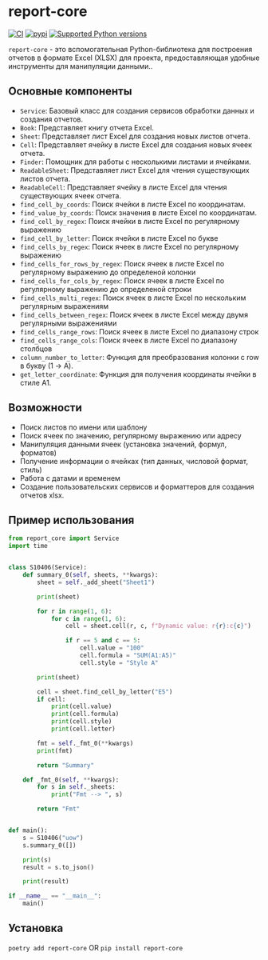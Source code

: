 # __report-core__
[![CI](https://github.com/stalexsm/report_core/actions/workflows/CI.yml/badge.svg?branch=main&event=push)](https://github.com/stalexsm/report_core/actions/workflows/CI.yml)
[![pypi](https://img.shields.io/pypi/v/report_core.svg)](https://pypi.python.org/pypi/report-core)
[![Supported Python versions](https://img.shields.io/pypi/pyversions/report-core.svg)](https://pypi.python.org/pypi/report-core/)

`report-core` - это вспомогательная Python-библиотека для построения отчетов в формате Excel (XLSX) для проекта, предоставляющая удобные инструменты для манипуляции данными..

## Основные компоненты

- `Service`: Базовый класс для создания сервисов обработки данных и создания отчетов.
- `Book`: Представляет книгу отчета Excel.
- `Sheet`: Представляет лист Excel для создания новых листов отчета.
- `Cell`: Представляет ячейку в листе Excel для создания новых ячеек отчета.
- `Finder`: Помощник для работы с несколькими листами и ячейками.
- `ReadableSheet`: Представляет лист Excel для чтения существующих листов отчета.
- `ReadableCell`: Представляет ячейку в листе Excel для чтения существующих ячеек отчета.
- `find_cell_by_coords`: Поиск ячейки в листе Excel по координатам.
- `find_value_by_coords`: Поиск значения в листе Excel по координатам.
- `find_cell_by_regex`: Поиск ячейки в листе Excel по регулярному выражению
- `find_cell_by_letter`: Поиск ячейки в листе Excel по букве
- `find_cells_by_regex`: Поиск ячеек в листе Excel по регулярному выражению
- `find_cells_for_rows_by_regex`: Поиск ячеек в листе Excel по регулярному выражению до определеной колонки
- `find_cells_for_cols_by_regex`: Поиск ячеек в листе Excel по регулярному выражению до определеной строки
- `find_cells_multi_regex`: Поиск ячеек в листе Excel по нескольким регулярным выражениям
- `find_cells_between_regex`: Поиск ячеек в листе Excel между двумя регулярными выражениями
- `find_cells_range_rows`: Поиск ячеек в листе Excel по диапазону строк
- `find_cells_range_cols`: Поиск ячеек в листе Excel по диапазону столбцов
- `column_number_to_letter`: Функция для преобразования колонки с row в букву (1 -> A).
- `get_letter_coordinate`: Функция для получения координаты ячейки в стиле A1.

## Возможности

- Поиск листов по имени или шаблону
- Поиск ячеек по значению, регулярному выражению или адресу
- Манипуляция данными ячеек (установка значений, формул, форматов)
- Получение информации о ячейках (тип данных, числовой формат, стиль)
- Работа с датами и временем
- Создание пользовательских сервисов и форматтеров для создания отчетов xlsx.

## Пример использования

```python
from report_core import Service
import time


class S10406(Service):
    def summary_0(self, sheets, **kwargs):
        sheet = self._add_sheet("Sheet1")

        print(sheet)

        for r in range(1, 6):
            for c in range(1, 6):
                cell = sheet.cell(r, c, f"Dynamic value: r{r}:c{c}")

                if r == 5 and c == 5:
                    cell.value = "100"
                    cell.formula = "SUM(A1:A5)"
                    cell.style = "Style A"

        print(sheet)

        cell = sheet.find_cell_by_letter("E5")
        if cell:
            print(cell.value)
            print(cell.formula)
            print(cell.style)
            print(cell.letter)

        fmt = self._fmt_0(**kwargs)
        print(fmt)

        return "Summary"

    def _fmt_0(self, **kwargs):
        for s in self._sheets:
            print("Fmt --> ", s)

        return "Fmt"


def main():
    s = S10406("uow")
    s.summary_0([])

    print(s)
    result = s.to_json()

    print(result)

if __name__ == "__main__":
    main()
```

## Установка

```poetry add report-core``` OR
```pip install report-core```
